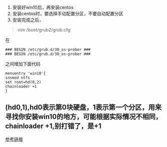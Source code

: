 1. 安装好win10后，再安装centos
2. 安装centos时，要选择手动配置分区，不要自动配置分区
3. 安装完成之后，
>vim /boot/grub2/grub.cfg

在    

    ### BEGIN /etc/grub.d/30_os-prober ###
    ### BEGIN /etc/grub.d/30_os-prober ###

之间增加下面代码    
 
    menuentry 'win10'{
    insmod ntfs
    set root=hd(0,2)
    chainloader +1
    }

## (hd0,1),hd0表示第0块硬盘，1表示第一个分区，用来寻找你安装win10的地方，可能根据实际情况不相同，chainloader +1,别打错了，是+1

[参考链接](http://lib.csdn.net/article/linux/38477)
